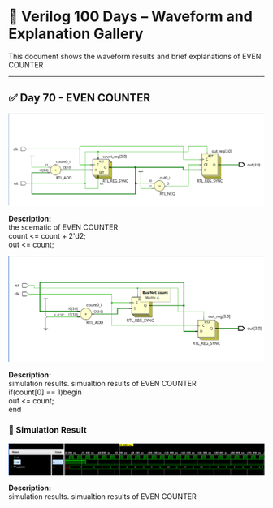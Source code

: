 

# 📘 Verilog 100 Days – Waveform and Explanation Gallery

This document shows the waveform results and brief explanations of EVEN COUNTER

---

## ✅ Day 70 - EVEN COUNTER

![EVEN COUNTER](./images/evencounter_schematic1.png)

**Description:**  
  the scematic of  EVEN COUNTER<br>
count <= count + 2'd2;<br>
out <= count;<br>



![EVENCOUNTER](./images/evencounter_schematic2.png)

**Description:**  
simulation results.
simualtion results of  EVEN COUNTER<br>
if(count[0] == 1)begin<br>
out <= count;<br>
end<br>


 
### 🔬 Simulation Result

![Simulation Waveform](./images/evencounter_sim.png)

**Description:**  
simulation results.
simualtion results of EVEN COUNTER
